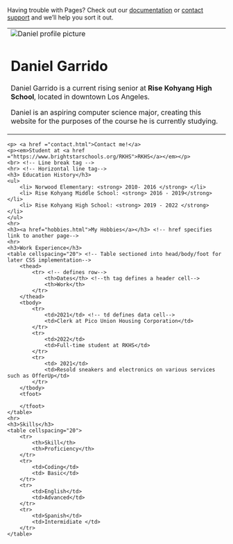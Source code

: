 
Having trouble with Pages? Check out our [documentation](https://docs.github.com/categories/github-pages-basics/) or [contact support](https://support.github.com/contact) and we’ll help you sort it out.
<!-- To set up the boilerplate, type ! and press tab-->
<!DOCTYPE html>
<html lang="en">
<head>
    <meta charset="UTF-8"> 
    <meta http-equiv="X-UA-Compatible" content="IE=edge">
    <meta name="viewport" content="width=device-width, initial-scale=1.0">
    <title>Daniel's Personal Site</title>
</head>
<body>
    <table cellspacing="10">
        <tr>
         <td> <img src="https://dornsife.usc.edu/assets/sites/1/imgs/news_events/2014/11/SpaceFitness2.jpg" alt="Daniel profile picture"Daniel profile picture>
            <h1>Daniel Garrido</h1>
         <p>Daniel Garrido is a current rising senior at <strong>Rise Kohyang High School</strong>, located in downtown Los Angeles.</p>
         <p> Daniel is an aspiring computer science major, creating this website for the purposes of the course he is currently studying.</p>
        </td>
     </tr>
    </table>

    <p> <a href ="contact.html">Contact me!</a>
    <p><em>Student at <a href ="https://www.brightstarschools.org/RKHS">RKHS</a></em></p>
    <br> <!-- Line break tag -->
    <hr> <!-- Horizontal line tag-->
    <h3> Education History</h3>
    <ul>
        <li> Norwood Elementary: <strong> 2010- 2016 </strong> </li>
        <li> Rise Kohyang Middle School: <strong> 2016 - 2019</strong> </li>
        <li> Rise Kohyang High School: <strong> 2019 - 2022 </strong> </li> 
    </ul> 
    <hr>
    <h3><a href="hobbies.html">My Hobbies</a></h3> <!-- href specifies link to another page-->
    <hr>
    <h3>Work Experience</h3>
    <table cellspacing="20"> <!-- Table sectioned into head/body/foot for later CSS implementation-->
        <thead>
            <tr> <!-- defines row-->
                <th>Dates</th> <!--th tag defines a header cell-->
                <th>Work</th>
            </tr>
        </thead>
        <tbody>
            <tr>
                <td>2021</td> <!-- td defines data cell-->
                <td>Clerk at Pico Union Housing Corporation</td>
            </tr> 
            <tr>
                <td>2022</td>
                <td>Full-time student at RKHS</td>
            </tr>
            <tr> 
                <td> 2021</td>
                <td>Resold sneakers and electronics on various services such as OfferUp</td>
            </tr> 
        </tbody>
        <tfoot>

        </tfoot>
    </table>
    <hr>
    <h3>Skills</h3>
    <table cellspacing="20"> 
        <tr>
            <th>Skill</th>
            <th>Proficiency</th> 
        </tr>
        <tr>
            <td>Coding</td>
            <td> Basic</td>
        </tr>
        <tr>
            <td>English</td>
            <td>Advanced</td>
        </tr>
        <tr>
            <td>Spanish</td>
            <td>Intermidiate </td> 
        </tr>
    </table>

</body>
</html> 
